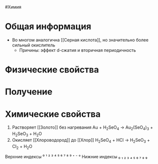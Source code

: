 #Химия 
# Общая информация
- Во многом аналогична [[Серная кислота]], но значительно более сильный окислитель
	- Причины: эффект d-сжатия и вторичная периодичность
# Физические свойства
# Получение
# Химические свойства
1. Растворяет [[Золото]] без нагревания
													Au + H<sub>2</sub>SeO<sub>4</sub> → Au<sub>2</sub>(SeO<sub>4</sub>)<sub>3</sub> + H<sub>2</sub>SeO<sub>3</sub> + H<sub>2</sub>O
2. Окисляет [[Хлороводород]] до [[Хлор]]
														H<sub>2</sub>SeO<sub>4</sub> + HCl → H<sub>2</sub>SeO<sub>3</sub> + Cl<sub>2</sub> + H<sub>2</sub>O

Верхние индексы ⁰ ¹ ² ³ ⁴ ⁵ ⁶ ⁷ ⁸ ⁹ ⁺ ⁻ °
Нижние индексы ₀ ₁ ₂ ₃ ₄ ₅ ₆ ₇ ₈ ₉ 